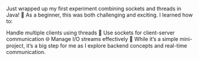 Just wrapped up my first experiment combining sockets and threads in Java! 🎉 As a beginner, this was both challenging and exciting. I learned how to:

Handle multiple clients using threads 🧵
Use sockets for client-server communication 🌐
Manage I/O streams effectively 🔄
While it’s a simple mini-project, it’s a big step for me as I explore backend concepts and real-time communication.
